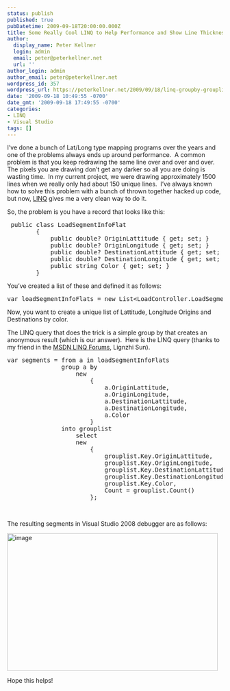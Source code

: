 ```yaml
---
status: publish
published: true
pubDatetime: 2009-09-18T20:00:00.000Z
title: Some Really Cool LINQ to Help Performance and Show Line Thickness
author:
  display_name: Peter Kellner
  login: admin
  email: peter@peterkellner.net
  url: ''
author_login: admin
author_email: peter@peterkellner.net
wordpress_id: 357
wordpress_url: https://peterkellner.net/2009/09/18/linq-groupby-grouplist-uniquesort-mapping/
date: '2009-09-18 10:49:55 -0700'
date_gmt: '2009-09-18 17:49:55 -0700'
categories:
- LINQ
- Visual Studio
tags: []
---
```

<p>I’ve done a bunch of Lat/Long type mapping programs over the years and one of the problems always ends up around performance.&#160; A common problem is that you keep redrawing the same line over and over and over.&#160; The pixels you are drawing don’t get any darker so all you are doing is wasting time.&#160; In my current project, we were drawing approximately 1500 lines when we really only had about 150 unique lines.&#160; I’ve always known how to solve this problem with a bunch of thrown together hacked up code, but now, <a href="http://www.hookedonlinq.com/LinqToSQL5MinuteOVerview.ashx">LINQ</a> gives me a very clean way to do it.</p>
<p>So, the problem is you have a record that looks like this:</p>
<pre class="csharpcode"> <span class="kwrd">public</span> <span class="kwrd">class</span> LoadSegmentInfoFlat
        {
            <span class="kwrd">public</span> <span class="kwrd">double</span>? OriginLattitude { get; set; }
            <span class="kwrd">public</span> <span class="kwrd">double</span>? OriginLongitude { get; set; }
            <span class="kwrd">public</span> <span class="kwrd">double</span>? DestinationLattitude { get; set; }
            <span class="kwrd">public</span> <span class="kwrd">double</span>? DestinationLongitude { get; set; }
            <span class="kwrd">public</span> <span class="kwrd">string</span> Color { get; set; }
        }</pre>
<p><!--more--></p>
<p>You’ve created a list of these and defined it as follows:</p>
<pre class="csharpcode">var loadSegmentInfoFlats = <span class="kwrd">new</span> List&lt;LoadController.LoadSegmentInfoFlat&gt;();</pre>
<style type="text/css">
<p>.csharpcode, .csharpcode pre<br />
{<br />
	font-size: small;<br />
	color: black;<br />
	font-family: consolas, "Courier New", courier, monospace;<br />
	background-color: #ffffff;<br />
	/*white-space: pre;*/<br />
}<br />
.csharpcode pre { margin: 0em; }<br />
.csharpcode .rem { color: #008000; }<br />
.csharpcode .kwrd { color: #0000ff; }<br />
.csharpcode .str { color: #006080; }<br />
.csharpcode .op { color: #0000c0; }<br />
.csharpcode .preproc { color: #cc6633; }<br />
.csharpcode .asp { background-color: #ffff00; }<br />
.csharpcode .html { color: #800000; }<br />
.csharpcode .attr { color: #ff0000; }<br />
.csharpcode .alt<br />
{<br />
	background-color: #f4f4f4;<br />
	width: 100%;<br />
	margin: 0em;<br />
}<br />
.csharpcode .lnum { color: #606060; }</style>
<p>Now, you want to create a unique list of Lattitude, Longitude Origins and Destinations by color.</p>
<p>The LINQ query that does the trick is a simple group by that creates an anonymous result (which is our answer).&#160; Here is the LINQ query (thanks to my friend in the <a href="http://social.msdn.microsoft.com/Forums/en-US/linqprojectgeneral/thread/3846fd8f-7616-4eb2-a024-7b5dda508a04">MSDN LINQ Forums</a>, Lignzhi Sun).</p>
<pre class="csharpcode">var segments = from a <span class="kwrd">in</span> loadSegmentInfoFlats
               group a by
                   <span class="kwrd">new</span>
                       {
                           a.OriginLattitude,
                           a.OriginLongitude,
                           a.DestinationLattitude,
                           a.DestinationLongitude,
                           a.Color
                       }
               into grouplist
                   select
                   <span class="kwrd">new</span>
                       {
                           grouplist.Key.OriginLattitude,
                           grouplist.Key.OriginLongitude,
                           grouplist.Key.DestinationLattitude,
                           grouplist.Key.DestinationLongitude,
                           grouplist.Key.Color,
                           Count = grouplist.Count()
                       };</pre>
<p>&#160;</p>
<p>The resulting segments in Visual Studio 2008 debugger are as follows:</p>
<p><a href="/FilesForWebDownload/SomeReallyCoolLINQtoHelpPerformanceandSh_931C/image.png"><img style="border-right-width: 0px; display: inline; border-top-width: 0px; border-bottom-width: 0px; border-left-width: 0px" title="image" border="0" alt="image" src="/FilesForWebDownload/SomeReallyCoolLINQtoHelpPerformanceandSh_931C/image_thumb.png" width="492" height="321" /></a></p>
<style type="text/css">
<p>.csharpcode, .csharpcode pre<br />
{<br />
	font-size: small;<br />
	color: black;<br />
	font-family: consolas, "Courier New", courier, monospace;<br />
	background-color: #ffffff;<br />
	/*white-space: pre;*/<br />
}<br />
.csharpcode pre { margin: 0em; }<br />
.csharpcode .rem { color: #008000; }<br />
.csharpcode .kwrd { color: #0000ff; }<br />
.csharpcode .str { color: #006080; }<br />
.csharpcode .op { color: #0000c0; }<br />
.csharpcode .preproc { color: #cc6633; }<br />
.csharpcode .asp { background-color: #ffff00; }<br />
.csharpcode .html { color: #800000; }<br />
.csharpcode .attr { color: #ff0000; }<br />
.csharpcode .alt<br />
{<br />
	background-color: #f4f4f4;<br />
	width: 100%;<br />
	margin: 0em;<br />
}<br />
.csharpcode .lnum { color: #606060; }</style>
<p>Hope this helps!</p>

